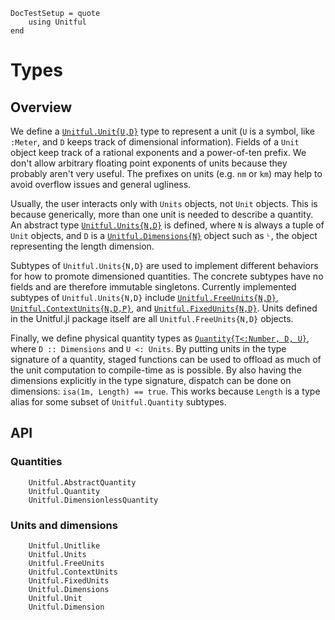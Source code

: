 ```@meta
DocTestSetup = quote
    using Unitful
end
```
# Types

## Overview
We define a [`Unitful.Unit{U,D}`](@ref) type to represent a unit (`U` is a symbol,
like `:Meter`, and `D` keeps track of dimensional information).
Fields of a `Unit` object keep track of a rational exponents and a power-of-ten
prefix. We don't allow arbitrary floating point exponents of units because they
probably aren't very useful. The prefixes on units (e.g. `nm` or `km`) may help
to avoid overflow issues and general ugliness.

Usually, the user interacts only with `Units` objects, not `Unit` objects.
This is because generically, more than one unit is needed to describe a quantity.
An abstract type [`Unitful.Units{N,D}`](@ref) is defined, where `N` is always a tuple
of `Unit` objects, and `D` is a [`Unitful.Dimensions{N}`](@ref) object such as `ᴸ`, the
object representing the length dimension.

Subtypes of `Unitful.Units{N,D}` are used to implement different behaviors
for how to promote dimensioned quantities. The concrete subtypes have no fields and
are therefore immutable singletons. Currently implemented subtypes of `Unitful.Units{N,D}`
include [`Unitful.FreeUnits{N,D}`](@ref), [`Unitful.ContextUnits{N,D,P}`](@ref), and
[`Unitful.FixedUnits{N,D}`](@ref). Units defined in the Unitful.jl package itself are all
`Unitful.FreeUnits{N,D}` objects.

Finally, we define physical quantity types as [`Quantity{T<:Number, D, U}`](@ref), where
`D :: Dimensions` and `U <: Units`. By putting units in the type signature of a
quantity, staged functions can be used to offload as much of the unit
computation to compile-time as is possible. By also having the dimensions
explicitly in the type signature, dispatch can be done on dimensions:
`isa(1m, Length) == true`. This works because `Length` is a type alias for
some subset of `Unitful.Quantity` subtypes.

## API

### Quantities
```@docs
    Unitful.AbstractQuantity
    Unitful.Quantity
    Unitful.DimensionlessQuantity
```

### Units and dimensions
```@docs
    Unitful.Unitlike
    Unitful.Units
    Unitful.FreeUnits
    Unitful.ContextUnits
    Unitful.FixedUnits
    Unitful.Dimensions
    Unitful.Unit
    Unitful.Dimension
```

